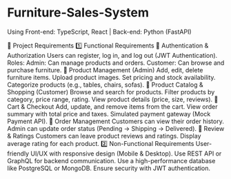 # Furniture-Sales-System
Using Front-end: TypeScript, React | Back-end: Python (FastAPI)

📌 Project Requirements
1️⃣ Functional Requirements
🔹 Authentication & Authorization
Users can register, log in, and log out (JWT Authentication).
Roles:
Admin: Can manage products and orders.
Customer: Can browse and purchase furniture.
🔹 Product Management (Admin)
Add, edit, delete furniture items.
Upload product images.
Set pricing and stock availability.
Categorize products (e.g., tables, chairs, sofas).
🔹 Product Catalog & Shopping (Customer)
Browse and search for products.
Filter products by category, price range, rating.
View product details (price, size, reviews).
🔹 Cart & Checkout
Add, update, and remove items from the cart.
View order summary with total price and taxes.
Simulated payment gateway (Mock Payment API).
🔹 Order Management
Customers can view their order history.
Admin can update order status (Pending → Shipping → Delivered).
🔹 Review & Ratings
Customers can leave product reviews and ratings.
Display average rating for each product.
2️⃣ Non-Functional Requirements
User-friendly UI/UX with responsive design (Mobile & Desktop).
Use REST API or GraphQL for backend communication.
Use a high-performance database like PostgreSQL or MongoDB.
Ensure security with JWT authentication.
